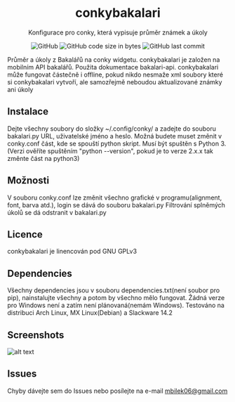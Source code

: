 <h1 align="center">conkybakalari</h1>

<div align="center">
  
  Konfigurace pro conky, která vypisuje průměr známek a úkoly
  
  ![GitHub](https://img.shields.io/github/license/Byl3x/conkybakalari)
  ![GitHub code size in bytes](https://img.shields.io/github/languages/code-size/Byl3x/conkybakalari)
  ![GitHub last commit](https://img.shields.io/github/last-commit/Byl3x/conkybakalari)
</div>

Průměr a úkoly z Bakalářů na conky widgetu. conkybakalari je založen na mobilním API bakalářů. Použita dokumentace bakalari-api.
conkybakalari může fungovat částečně i offline, pokud nikdo nesmaže xml soubory které si conkybakalari vytvoří, ale samozřejmě neboudou aktualizované známky ani úkoly

## Instalace
Dejte všechny soubory do složky ~/.config/conky/ a zadejte do souboru bakalari.py URL, uživatelské jméno a heslo.
Možná budete muset změnit v conky.conf část, kde se spouští python skript. Musí být spuštěn s Python 3.
(Verzi ověříte spuštěním "python --version", pokud je to verze 2.x.x tak změnte část na python3)

## Možnosti
V souboru conky.conf lze změnit všechno grafické v programu(alignment, font, barva atd.), login se dává do souboru bakalari.py
Filtrování splněmých úkolů se dá odstranit v bakalari.py

## Licence
conkybakalari je linencován pod GNU GPLv3

## Dependencies
Všechny dependencies jsou v souboru dependencies.txt(není soubor pro pip), nainstalujte všechny a potom by všechno mělo fungovat.
Žádná verze pro Windows není a zatím není plánovaná(nemám Windows).
Testováno na distribuci Arch Linux, MX Linux(Debian) a Slackware 14.2

## Screenshots
![alt text]( https://i.imgur.com/gID4hob.png "Screenshot with transparency")

## Issues
Chyby dávejte sem do Issues nebo posílejte na e-mail mbilek06@gmail.com
